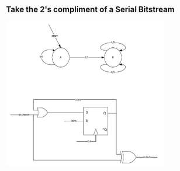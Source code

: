 ## Take the 2's compliment of a Serial Bitstream 


<img src="day94_1.png" width="430" height="400">  
